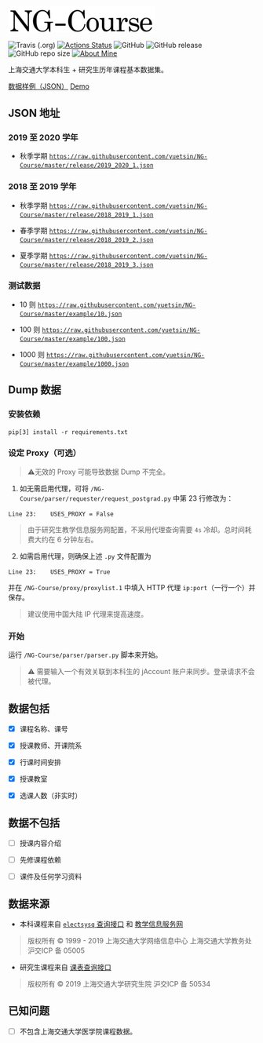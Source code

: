 <img src="https://github.com/yuetsin/NG-Course/blob/master/misc/title.png?raw=true" width="300" alt="NG-Course" />

![Travis (.org)](https://img.shields.io/travis/yuetsin/NG-Course?label=travis%20ci)
[![Actions Status](https://github.com/yuetsin/NG-Course/workflows/build/badge.svg)](https://github.com/yuetsin/NG-Course/actions)
![GitHub](https://img.shields.io/github/license/yuetsin/NG-Course.svg?style=flat-square)
![GitHub release](https://img.shields.io/github/release/yuetsin/NG-Course.svg?style=flat-square)
![GitHub repo size](https://img.shields.io/github/repo-size/yuetsin/NG-Course.svg?style=flat-square)
[![About Mine](https://img.shields.io/badge/see-mine-inactive.svg?style=flat-square)](https://github.com/yuetsin/curricula)

上海交通大学本科生 + 研究生历年课程基本数据集。

[数据样例（JSON）](https://github.com/yuetsin/NG-Course/blob/master/struct/structure.jsonnet) [Demo](https://yuetsin.github.io/index.html)
## JSON 地址

### 2019 至 2020 学年

* 秋季学期 [`https://raw.githubusercontent.com/yuetsin/NG-Course/master/release/2019_2020_1.json`](https://raw.githubusercontent.com/yuetsin/NG-Course/master/release/2019_2020_1.json)


### 2018 至 2019 学年

* 秋季学期 [`https://raw.githubusercontent.com/yuetsin/NG-Course/master/release/2018_2019_1.json`](https://raw.githubusercontent.com/yuetsin/NG-Course/master/release/2018_2019_1.json)

* 春季学期 [`https://raw.githubusercontent.com/yuetsin/NG-Course/master/release/2018_2019_2.json`](https://raw.githubusercontent.com/yuetsin/NG-Course/master/release/2018_2019_2.json)

* 夏季学期 [`https://raw.githubusercontent.com/yuetsin/NG-Course/master/release/2018_2019_3.json`](https://raw.githubusercontent.com/yuetsin/NG-Course/master/release/2018_2019_3.json)

### 测试数据

* 10 则 [`https://raw.githubusercontent.com/yuetsin/NG-Course/master/example/10.json`](https://raw.githubusercontent.com/yuetsin/NG-Course/master/example/10.json)

* 100 则 [`https://raw.githubusercontent.com/yuetsin/NG-Course/master/example/100.json`](https://raw.githubusercontent.com/yuetsin/NG-Course/master/example/100.json)

* 1000 则 [`https://raw.githubusercontent.com/yuetsin/NG-Course/master/example/1000.json`](https://raw.githubusercontent.com/yuetsin/NG-Course/master/example/1000.json)

## Dump 数据

### 安装依赖

``` shell
pip[3] install -r requirements.txt
```
### 设定 Proxy（可选）

> ⚠️无效的 Proxy 可能导致数据 Dump 不完全。

1. 如无需启用代理，可将 `/NG-Course/parser/requester/request_postgrad.py` 中第 23 行修改为：
``` python3
Line 23:    USES_PROXY = False
```
> 由于研究生教学信息服务网配置，不采用代理查询需要 `4s` 冷却。总时间耗费大约在 6 分钟左右。

2. 如需启用代理，则确保上述 `.py` 文件配置为
``` python3
Line 23:    USES_PROXY = True
```
并在 `/NG-Course/proxy/proxylist.1` 中填入 HTTP 代理 `ip:port`（一行一个）并保存。

> 建议使用中国大陆 IP 代理来提高速度。

### 开始
运行 `/NG-Course/parser/parser.py` 脚本来开始。
> ⚠️ 需要输入一个有效关联到本科生的 jAccount 账户来同步。登录请求不会被代理。

## 数据包括

- [x] 课程名称、课号

- [x] 授课教师、开课院系

- [x] 行课时间安排

- [x] 授课教室

- [x] 选课人数（非实时）

## 数据**不**包括

- [ ] 授课内容介绍

- [ ] 先修课程依赖

- [ ] 课件及任何学习资料

## 数据来源

* 本科课程来自 [`electsysq` 查询接口](http://electsysq.sjtu.edu.cn/ReportServer/Pages/ReportViewer.aspx?%2fExamArrange%2fLessonArrangeForOthers&rs:Command=Render) 和 [教学信息服务网](http://i.sjtu.edu.cn/)

> 版权所有 © 1999 - 2019 上海交通大学网络信息中心 上海交通大学教务处 沪交ICP 备 05005

* 研究生课程来自 [课表查询接口](http://www.yjs.sjtu.edu.cn:81/epstar/web/outer/KKBJ_CX/kkbj.jsp)

> 版权所有 © 2019 上海交通大学研究生院 沪交ICP 备 50534

## 已知问题

- [ ] 不包含上海交通大学医学院课程数据。
